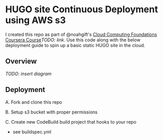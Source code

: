# HUGO site Continuous Deployment using AWS s3
I created this repo as part of @noahgift's [Cloud Computing Foundations Coursera Course]()*TODO: link*. Use this code along with the below deployment guide to spin up a basic static HUGO site in the cloud.
## Overview
*TODO: insert diagram*
## Deployment
A. Fork and clone this repo

B. Setup s3 bucket with proper permissions

C. Create new CodeBuild build project that hooks to your repo
* see buildspec.yml
